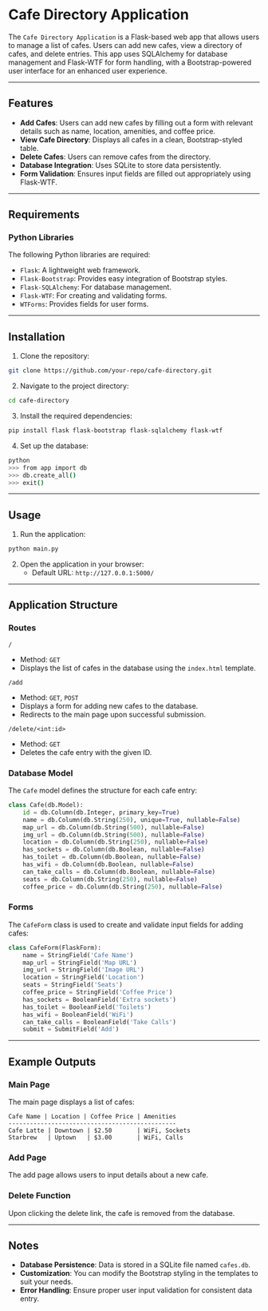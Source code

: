 # Cafe Directory Application
The `Cafe Directory Application` is a Flask-based web app that allows users to manage a list of cafes. Users can add new cafes, view a directory of cafes, and delete entries. This app uses SQLAlchemy for database management and Flask-WTF for form handling, with a Bootstrap-powered user interface for an enhanced user experience.

---

## Features
- **Add Cafes**: Users can add new cafes by filling out a form with relevant details such as name, location, amenities, and coffee price.
- **View Cafe Directory**: Displays all cafes in a clean, Bootstrap-styled table.
- **Delete Cafes**: Users can remove cafes from the directory.
- **Database Integration**: Uses SQLite to store data persistently.
- **Form Validation**: Ensures input fields are filled out appropriately using Flask-WTF.

---

## Requirements
### Python Libraries
The following Python libraries are required:
- `Flask`: A lightweight web framework.
- `Flask-Bootstrap`: Provides easy integration of Bootstrap styles.
- `Flask-SQLAlchemy`: For database management.
- `Flask-WTF`: For creating and validating forms.
- `WTForms`: Provides fields for user forms.

---

## Installation
1. Clone the repository:
```bash   
git clone https://github.com/your-repo/cafe-directory.git
```
2. Navigate to the project directory:
```bash
cd cafe-directory
```
3. Install the required dependencies:
```bash
pip install flask flask-bootstrap flask-sqlalchemy flask-wtf
```
4. Set up the database:
```bash
python
>>> from app import db
>>> db.create_all()
>>> exit()
```

---

## Usage
1. Run the application:
```bash
python main.py
```
2. Open the application in your browser:
   - Default URL: `http://127.0.0.1:5000/`

---

## Application Structure
### Routes
`/`
- Method: `GET`
- Displays the list of cafes in the database using the `index.html` template.

`/add`
- Method: `GET`, `POST`
- Displays a form for adding new cafes to the database.
- Redirects to the main page upon successful submission.

`/delete/<int:id>`
- Method: `GET`
- Deletes the cafe entry with the given ID.

### Database Model
The `Cafe` model defines the structure for each cafe entry:
```Python
class Cafe(db.Model):
    id = db.Column(db.Integer, primary_key=True)
    name = db.Column(db.String(250), unique=True, nullable=False)
    map_url = db.Column(db.String(500), nullable=False)
    img_url = db.Column(db.String(500), nullable=False)
    location = db.Column(db.String(250), nullable=False)
    has_sockets = db.Column(db.Boolean, nullable=False)
    has_toilet = db.Column(db.Boolean, nullable=False)
    has_wifi = db.Column(db.Boolean, nullable=False)
    can_take_calls = db.Column(db.Boolean, nullable=False)
    seats = db.Column(db.String(250), nullable=False)
    coffee_price = db.Column(db.String(250), nullable=False)
```

### Forms
The `CafeForm` class is used to create and validate input fields for adding cafes:
```Python
class CafeForm(FlaskForm):
    name = StringField('Cafe Name')
    map_url = StringField('Map URL')
    img_url = StringField('Image URL')
    location = StringField('Location')
    seats = StringField('Seats')
    coffee_price = StringField('Coffee Price')
    has_sockets = BooleanField('Extra sockets')
    has_toilet = BooleanField('Toilets')
    has_wifi = BooleanField('WiFi')
    can_take_calls = BooleanField('Take Calls')
    submit = SubmitField('Add')
```

---

## Example Outputs
### Main Page
The main page displays a list of cafes:
```
Cafe Name | Location | Coffee Price | Amenities
-----------------------------------------------
Cafe Latte | Downtown | $2.50       | WiFi, Sockets
Starbrew   | Uptown   | $3.00       | WiFi, Calls
```

### Add Page
The add page allows users to input details about a new cafe.
### Delete Function
Upon clicking the delete link, the cafe is removed from the database.

---

## Notes
- **Database Persistence**: Data is stored in a SQLite file named `cafes.db`.
- **Customization**: You can modify the Bootstrap styling in the templates to suit your needs.
- **Error Handling**: Ensure proper user input validation for consistent data entry.



